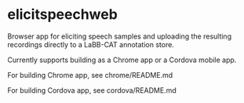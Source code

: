 # elicitspeechweb
Browser app for eliciting speech samples and uploading the resulting recordings directly to a LaBB-CAT annotation store.

Currently supports building as a Chrome app or a Cordova mobile app.

For building Chrome app, see chrome/README.md

For building Cordova app, see cordova/README.md


